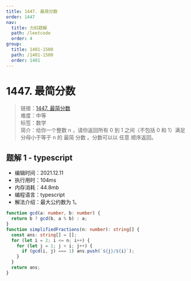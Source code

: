 ```yaml
---
title: 1447. 最简分数
order: 1447
nav:
  title: 力扣题解
  path: /leetcode
  order: 4
group:
  title: 1401-1500
  path: /1401-1500
  order: 1401
---
```


# 1447. 最简分数

> 链接：[1447. 最简分数](https://leetcode-cn.com/problems/simplified-fractions/)  
> 难度：中等  
> 标签：数学  
> 简介：给你一个整数 n ，请你返回所有 0 到 1 之间（不包括 0 和 1）满足分母小于等于 n 的 最简 分数 。分数可以以 任意 顺序返回。

## 题解 1 - typescript

- 编辑时间：2021.12.11
- 执行用时：104ms
- 内存消耗：44.8mb
- 编程语言：typescript
- 解法介绍：最大公约数为 1。

```typescript
function gcd(a: number, b: number) {
  return b ? gcd(b, a % b) : a;
}
function simplifiedFractions(n: number): string[] {
  const ans: string[] = [];
  for (let i = 2; i <= n; i++) {
    for (let j = 1; j < i; j++) {
      if (gcd(i, j) === 1) ans.push(`${j}/${i}`);
    }
  }
  return ans;
}
```
